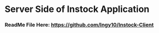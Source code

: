 # Server Side of Instock Application

### ReadMe File Here: https://github.com/Ingy10/Instock-Client

